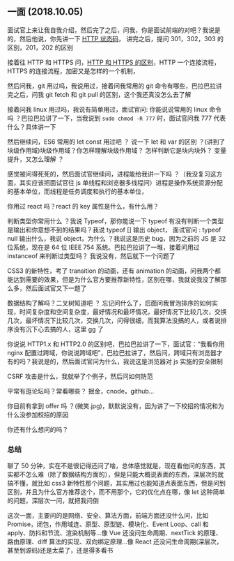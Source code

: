 ## 一面 (2018.10.05)

面试官上来让我自我介绍，然后完了之后，问我，你是面试前端的对吧？我说是的，然后他说，你先讲一下 [HTTP 状态码](https://github.com/PDKSophia/blog.io/blob/master/%E5%89%8D%E7%AB%AF%E9%9D%A2%E8%AF%95-HTML%E7%AF%87.md#http-%E7%8A%B6%E6%80%81%E7%A0%81)， 讲完之后，提问 301，302，303 的区别，201，202 的区别

接着往 HTTP 和 HTTPS 问，[HTTP 和 HTTPS 的区别](https://github.com/PDKSophia/blog.io/blob/master/%E5%89%8D%E7%AB%AF%E9%9D%A2%E8%AF%95-%E8%AE%A1%E7%AE%97%E6%9C%BA%E7%BD%91%E7%BB%9C%E7%AF%87.md#HTTP%E5%92%8CHTTPS%E7%9A%84%E5%8C%BA%E5%88%AB)，HTTP 一个连接流程，HTTPS 的连接流程，加密又是怎样的一个机制，

然后问我，git 用过吗，我说用过，接着问我常用的 git 命令有哪些，巴拉巴拉讲完之后，问我 git fetch 和 git pull 的区别，这个我还真没怎么去了解

接着问我 linux 用过吗，我说有简单用过，面试官问: 你能说说常用的 linux 命令吗 ？巴拉巴拉讲了一下，当我说到 `sudo chmod -R 777` 时，面试官问我 777 代表什么？具体讲一下

然后继续问，ES6 常用的 let const 用过吧 ？ 说一下 let 和 var 的区别 ？(讲到了块级作用域)块级作用域？你怎样理解块级作用域？ 怎样判断它是块内块外？ 变量提升，又怎么理解 ？

感觉被问得死死的，然后面试官继续问，进程能给我讲一下吗 ？（我没复习这方面，其实应该把面试官往 js 单线程和浏览器多线程问）进程是操作系统资源分配的基本单位，而线程是任务调度和执行的基本单位，

你用过 react 吗？react 的 key 属性是什么，有什么用？

判断类型你常用什么 ？我说 Typeof，那你能说一下 typeof 有没有判断一个类型是输出和你意想不到的结果吗？我说 typeof [] 输出 object， 面试官问 : typeof null 输出什么，我说 object，为什么 ？我说这是历史 bug，因为之前的 JS 是 32 位系统，现在是 64 位 IEEE 754 系统。巴拉巴拉讲了一堆，接着问用过 instanceof 来判断过类型吗？ 我说没有，然后就下一个问题了

CSS3 的新特性，考了 transition 的动画，还有 animation 的动画，问我两个都能达到需要的效果，但是为什么官方要推荐新特性，区别在哪，我就说我没了解那么多，然后面试官又下一题了

数据结构了解吗？二叉树知道吧 ？ 忘记问什么了，后面问我冒泡排序的如何实现，时间复杂度和空间复杂度，最好情况和最坏情况，最好情况下比较几次，交换几次，最坏情况下比较几次，交换几次，问得很细，而我算法没搞的人，或者说排序没有沉下心去搞的人，这里 gg 了

你说说 HTTP1.x 和 HTTP2.0 的区别吧，巴拉巴拉讲了一下，面试官：“我看你用 nginx 配置过跨域，你说说跨域吧”，巴拉巴拉讲了，然后问，跨域只有浏览器才有的吗？我说是的，然后面试官问为什么，我说这是浏览器对 js 实施的安全限制

CSRF 攻击是什么，我就举了个例子，然后问如何防范

平常有逛论坛吗？常看哪些？ 掘金，cnode，github...

你目前有拿到 offer 吗 ？(微笑.jpg)，默默说没有，因为讲了一下校招的情况和为什么没参加校招的原因

你还有什么想问的吗？

### 总结

聊了 50 分钟，实在不是很记得还问了啥，总体感觉就是，现在看他问的东西，其实都不怎么难（除了数据结构方面的），但是只能大概说表面的东西，深层次的就搞不懂，就比如 css3 新特性那个问题，其实用过也能知道点表面东西，但是问到区别，并且为什么官方推荐这个，而不用那个，它的优化点在哪，像 let 这种简单的问题，深层次一问，就把我问倒

这次一面，主要问的是网络、安全、算法方面，前端方面还没什么问，比如 Promise，闭包，作用域连、原型、原型链、模块化、Event Loop、call 和 apply、防抖和节流、渲染机制等...像 Vue 还没问生命周期、nextTick 的原理、路由原理、diff 算法的实现、双向绑定原理...像 React 还没问生命周期(深层次，甚至到源码)还是太菜了，还是得多看书
